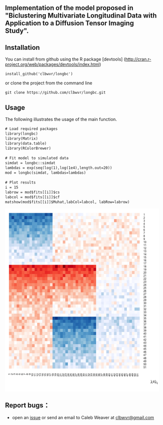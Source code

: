 ## Implementation of the model proposed in "Biclustering Multivariate Longitudinal Data with Application to a Diffusion Tensor Imaging Study".

## Installation

You can install from github using the R package [devtools] (http://cran.r-project.org/web/packages/devtools/index.html)

	install_github('clbwvr/longbc')

or clone the project from the command line

	git clone https://github.com/clbwvr/longbc.git	

## Usage

The following illustrates the usage of the main function.

```
# Load required packages 
library(longbc)
library(Matrix)
library(data.table)
library(RColorBrewer)

# Fit model to simulated data
simdat = longbc::simdat
lambdas = exp(seq(log(1),log(1e4),length.out=20))
mod = longbc(simdat, lambdas=lambdas)

# Plot results
i = 15
labrow = mod$fits[[i]]$cs
labcol = mod$fits[[i]]$cf
matshow(mod$fits[[i]]$Muhat,labCol=labcol, labRow=labrow)
```

<p align="center">
<img align="middle" src="./assets/longbc_results.gif" width="600" height="600" />
</p>

## Report bugs：
* open an [issue](https://github.com/clbwvr/longbc/issues) or send an email to Caleb Weaver at <clbwvr@gmail.com>